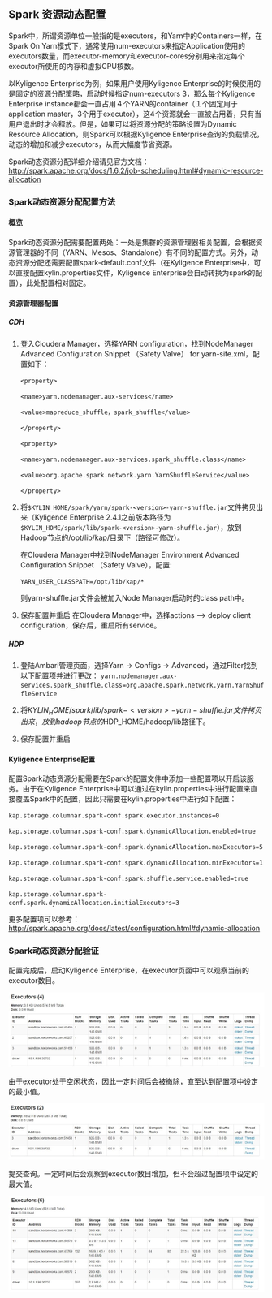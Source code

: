 ## Spark 资源动态配置

Spark中，所谓资源单位一般指的是executors，和Yarn中的Containers一样，在Spark On Yarn模式下，通常使用num-executors来指定Application使用的executors数量，而executor-memory和executor-cores分别用来指定每个executor所使用的内存和虚拟CPU核数。

以Kyligence Enterprise为例，如果用户使用Kyligence Enterprise的时候使用的是固定的资源分配策略，启动时候指定num-executors 3，那么每个Kyligence Enterprise instance都会一直占用４个YARN的container（１个固定用于application master，3个用于executor），这4个资源就会一直被占用着，只有当用户退出时才会释放。但是，如果可以将资源分配的策略设置为Dynamic Resource Allocation，则Spark可以根据Kyligence Enterprise查询的负载情况，动态的增加和减少executors，从而大幅度节省资源。

Spark动态资源分配详细介绍请见官方文档：http://spark.apache.org/docs/1.6.2/job-scheduling.html#dynamic-resource-allocation

### Spark动态资源分配配置方法

#### 概览
Spark动态资源分配需要配置两处：一处是集群的资源管理器相关配置，会根据资源管理器的不同（YARN、Mesos、Standalone）有不同的配置方式。另外，动态资源分配还需要配置spark-default.conf文件（在Kyligence Enterprise中，可以直接配置kylin.properties文件，Kyligence Enterprise会自动转换为spark的配置），此处配置相对固定。

#### 资源管理器配置
##### CDH

1. 登入Cloudera Manager，选择YARN configuration，找到NodeManager Advanced Configuration Snippet （Safety Valve） for yarn-site.xml，配置如下：

    `<property>`

    `<name>yarn.nodemanager.aux-services</name>`

    `<value>mapreduce_shuffle，spark_shuffle</value>`

    `</property>`

    `<property>`

    `<name>yarn.nodemanager.aux-services.spark_shuffle.class</name>`

    `<value>org.apache.spark.network.yarn.YarnShuffleService</value>`

    `</property>`

2. 将`$KYLIN_HOME/spark/yarn/spark-<version>-yarn-shuffle.jar`文件拷贝出来（Kyligence Enterprise 2.4.1之前版本路径为`$KYLIN_HOME/spark/lib/spark-<version>-yarn-shuffle.jar`），放到Hadoop节点的/opt/lib/kap/目录下（路径可修改）。

    在Cloudera Manager中找到NodeManager Environment Advanced Configuration Snippet （Safety Valve），配置:

    `YARN_USER_CLASSPATH=/opt/lib/kap/*`

    则yarn-shuffle.jar文件会被加入Node Manager启动时的class path中。

3. 保存配置并重启
    在Cloudera Manager中，选择actions --> deploy client configuration，保存后，重启所有service。

##### HDP
1. 登陆Ambari管理页面，选择Yarn -> Configs -> Advanced，通过Filter找到以下配置项并进行更改：
   `yarn.nodemanager.aux-services.spark_shuffle.class=org.apache.spark.network.yarn.YarnShuffleService`

2. 将$KYLIN_HOME/spark/lib/spark-<version>-yarn-shuffle.jar文件拷贝出来，放到hadoop节点的$HDP_HOME/hadoop/lib路径下。

3. 保存配置并重启


#### Kyligence Enterprise配置
配置Spark动态资源分配需要在Spark的配置文件中添加一些配置项以开启该服务。由于在Kyligence Enterprise中可以通过在kylin.properties中进行配置来直接覆盖Spark中的配置，因此只需要在kylin.properties中进行如下配置：

`kap.storage.columnar.spark-conf.spark.executor.instances=0`

`kap.storage.columnar.spark-conf.spark.dynamicAllocation.enabled=true`

`kap.storage.columnar.spark-conf.spark.dynamicAllocation.maxExecutors=5`

`kap.storage.columnar.spark-conf.spark.dynamicAllocation.minExecutors=1`

`kap.storage.columnar.spark-conf.spark.shuffle.service.enabled=true`

`kap.storage.columnar.spark-conf.spark.dynamicAllocation.initialExecutors=3`

更多配置项可以参考：
http://spark.apache.org/docs/latest/configuration.html#dynamic-allocation

### Spark动态资源分配验证
配置完成后，启动Kyligence Enterprise，在executor页面中可以观察当前的executor数目。

![](images/spark_executor_original.jpg)

由于executor处于空闲状态，因此一定时间后会被撤除，直至达到配置项中设定的最小值。

![](images/spark_executor_min.jpg)

提交查询。一定时间后会观察到executor数目增加，但不会超过配置项中设定的最大值。

![](images/spark_executor_max.jpg)

